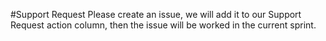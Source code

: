 #Support Request
Please create an issue, we will add it to our Support Request action column, then the issue will be worked in the current sprint.
